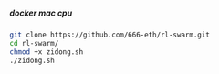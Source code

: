

##### docker mac cpu
```sh
git clone https://github.com/666-eth/rl-swarm.git
cd rl-swarm/
chmod +x zidong.sh
./zidong.sh
```
